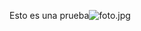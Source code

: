 Esto es una prueba![foto.jpg](..%2F..%2FDesktop%2FUTN%2FFacultad%202024%20apuntes%2FSoporte%20de%20la%20Gestion%20de%20Datos%2Ffoto.jpg)